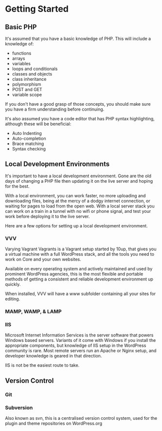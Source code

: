 # Getting Started

## Basic PHP

It's assumed that you have a basic knowledge of PHP. This will include a knowledge of:

 - functions
 - arrays
 - variables
 - loops and conditionals
 - classes and objects
 - class inheritance
 - polymorphism
 - POST and GET
 - variable scope

If you don't have a good grasp of those concepts, you should make sure you have a firm understanding before continuing.

It's also assumed you have a code editor that has PHP syntax highlighting, although these will be beneficial:

 - Auto Indenting
 - Auto-completion
 - Brace matching
 - Syntax checking

## Local Development Environments

It's important to have a local development environment. Gone are the old days of changing a PHP file then updating it on the live server and hoping for the best.

With a local environment, you can work faster, no more uploading and downloading files, being at the mercy of a dodgy internet connection, or waiting for pages to load from the open web. With a local server stack you can work on a train in a tunnel with no wifi or phone signal, and test your work before deploying it to the live server.

Here are a few options for setting up a local development environment.

### VVV

Varying Vagrant Vagrants is a Vagrant setup started by 10up, that gives you a virtual machine with a full WordPress stack, and all the tools you need to work on Core and your own websites.

Available on every operating system and actively maintained and used by prominent WordPress agencies, this is the most flexible and portable methods of getting a consistent and reliable development environment up quickly.

When installed, VVV will have a www subfolder containing all your sites for editing.

### MAMP, WAMP, & LAMP

### IIS

Microsoft Internet Information Services is the server software that powers Windows based servers. Variants of it come with Windows if you install the appropriate components, but knowledge of IIS setup in the WordPress community is rare. Most remote servers run an Apache or Nginx setup, and developer knowledge is geared in that direction.

IIS is not be the easiest route to take.

## Version Control

### Git

### Subversion

Also known as svn, this is a centralised version control system, used for the plugin and theme repositories on WordPress.org
